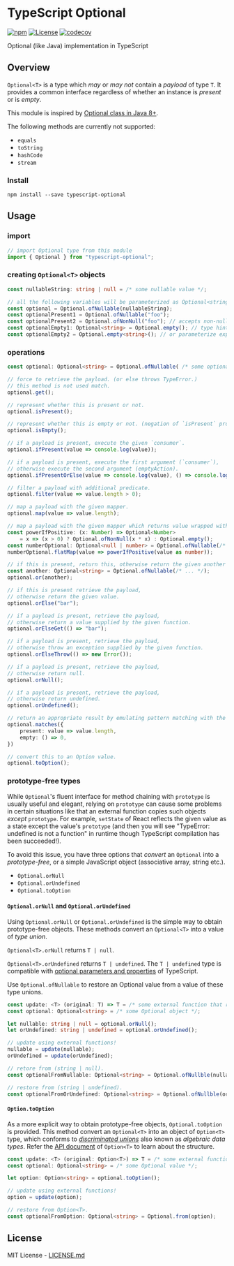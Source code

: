 # TypeScript Optional

[![npm](https://img.shields.io/npm/v/typescript-optional.svg)](https://www.npmjs.com/package/typescript-optional)
[![License](https://img.shields.io/npm/l/typescript-optional.svg)](https://www.npmjs.com/package/typescript-optional)
[![codecov](https://codecov.io/gh/bromne/typescript-optional/branch/master/graph/badge.svg?token=vwg9UEGoic)](https://codecov.io/gh/bromne/typescript-optional)

Optional (like Java) implementation in TypeScript

## Overview

`Optional<T>` is a type which *may* or *may not* contain a *payload* of type `T`.
It provides a common interface regardless of whether an instance is *present* or is *empty*. 

This module is inspired by [Optional class in Java 8+](https://docs.oracle.com/javase/10/docs/api/java/util/Optional.html).

 The following methods are currently not supported:
 
 - `equals`
 - `toString`
 - `hashCode`
 - `stream`

### Install

```
npm install --save typescript-optional
```

## Usage

### import

```ts
// import Optional type from this module
import { Optional } from "typescript-optional";
```

### creating `Optional<T>` objects

```ts
const nullableString: string | null = /* some nullable value */;

// all the following variables will be parameterized as Optional<string>.
const optional = Optional.ofNullable(nullableString);
const optionalPresent1 = Optional.ofNullable("foo");
const optionalPresent2 = Optional.ofNonNull("foo"); // accepts non-null value (or else throws TypeError)
const optionalEmpty1: Optional<string> = Optional.empty(); // type hinting required
const optionalEmpty2 = Optional.empty<string>(); // or parameterize explicitly
```

### operations

```ts
const optional: Optional<string> = Optional.ofNullable( /* some optional value: null | string */ );

// force to retrieve the payload. (or else throws TypeError.)
// this method is not used match.
optional.get();

// represent whether this is present or not.
optional.isPresent();

// represent whether this is empty or not. (negation of `isPresent` property)
optional.isEmpty();

// if a payload is present, execute the given `consumer`.
optional.ifPresent(value => console.log(value));

// if a payload is present, execute the first argument (`consumer`),
// otherwise execute the second argument (emptyAction).
optional.ifPresentOrElse(value => console.log(value), () => console.log("empty"));

// filter a payload with additional predicate.
optional.filter(value => value.length > 0);

// map a payload with the given mapper.
optional.map(value => value.length);

// map a payload with the given mapper which returns value wrapped with Optional type.
const powerIfPositive: (x: Number) => Optional<Number>
    = x => (x > 0) ? Optional.ofNonNull(x * x) : Optional.empty();
const numberOptional: Optional<null | number> = Optional.ofNullable(/* some optional value: null | number */)
numberOptional.flatMap(value => powerIfPositive(value as number));

// if this is present, return this, otherwise return the given another optional.
const another: Optional<string> = Optional.ofNullable(/* ... */);
optional.or(another);

// if this is present retrieve the payload,
// otherwise return the given value.
optional.orElse("bar");

// if a payload is present, retrieve the payload, 
// otherwise return a value supplied by the given function.
optional.orElseGet(() => "bar");

// if a payload is present, retrieve the payload,
// otherwise throw an exception supplied by the given function.
optional.orElseThrow(() => new Error());

// if a payload is present, retrieve the payload,
// otherwise return null.
optional.orNull();

// if a payload is present, retrieve the payload,
// otherwise return undefined.
optional.orUndefined();

// return an appropriate result by emulating pattern matching with the given cases.
optional.matches({
    present: value => value.length,
    empty: () => 0, 
})

// convert this to an Option value.
optional.toOption();
```

### prototype-free types

While `Optional`'s fluent interface for method chaining with `prototype` is usually useful and elegant,
relying on `prototype` can cause some problems in certain situations like that an external function copies such objects *except* `prototype`.
For example, `setState` of React reflects the given value as a state except the value's `prototype` (and then you will see "TypeError: undefined is not a function" in runtime though TypeScript compilation has been succeeded!).

To avoid this issue, you have three options that *convert* an `Optional` into a *prototype-free*, or a simple JavaScript object (associative array, string etc.).

- `Optional.orNull`
- `Optional.orUndefined`
- `Optional.toOption`

#### `Optional.orNull` and `Optional.orUndefined`

Using `Optional.orNull` or `Optional.orUndefined` is the simple way to obtain prototype-free objects.
These methods convert an `Optional<T>` into a value of *type union*.

`Optional<T>.orNull` returns `T | null`.

`Optional<T>.orUndefined` returns `T | undefined`. The `T | undefined` type is compatible with [optional parameters and properties](http://www.typescriptlang.org/docs/handbook/advanced-types.html#optional-parameters-and-properties) of TypeScript.

Use `Optional.ofNullable` to restore an Optional value from a value of these type unions.

```ts
const update: <T> (original: T) => T = /* some external function that returns without the prototype */
const optional: Optional<string> = /* some Optional object */;

let nullable: string | null = optional.orNull();
let orUndefined: string | undefined = optional.orUndefined();

// update using external functions!
nullable = update(nullable);
orUndefined = update(orUndefined);

// retore from (string | null).
const optionalFromNullable: Optional<string> = Optional.ofNullble(nullable);

// restore from (string | undefined).
const optionalFromOrUndefined: Optional<string> = Optional.ofNullble(orUndefined);
```

#### `Option.toOption`

As a more explicit way to obtain prototype-free objects, `Optional.toOption` is provided.
This method convert an `Optional<T>` into an object of `Option<T>` type, which conforms to [*discriminated unions*](http://www.typescriptlang.org/docs/handbook/advanced-types.html#discriminated-unions) also known as *algebraic data types*.
Refer the [API document](lib/types.ts) of `Option<T>` to learn about the structure.

```ts
const update: <T> (original: Option<T>) => T = /* some external function that returns without the prototype */
const optional: Optional<string> = /* some Optional value */;

let option: Option<string> = optional.toOption();

// update using external functions!
option = update(option);

// restore from Option<T>.
const optionalFromOption: Optional<string> = Optional.from(option);
```

## License

MIT License - [LICENSE.md](LICENSE.md)
